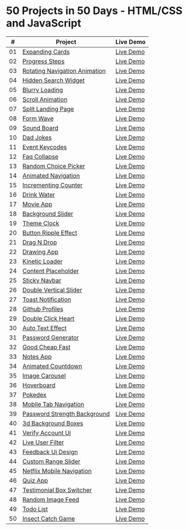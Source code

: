 # 50 Projects in 50 Days - HTML/CSS and JavaScript

|  #  | Project                                                                                                               | Live Demo                                                                         |
| :-: | --------------------------------------------------------------------------------------------------------------------- | --------------------------------------------------------------------------------- |
| 01  | [Expanding Cards](https://github.com/Aelbakouri/50Projects50Days/tree/main/day1-expanding-cards)                      | [Live Demo](https://50projects50days.com/projects/expanding-cards/)               |
| 02  | [Progress Steps](https://github.com/Aelbakouri/50Projects50Days/tree/main/day2-progress-steps)                        | [Live Demo](https://50projects50days.com/projects/progress-steps/)                |
| 03  | [Rotating Navigation Animation](https://github.com/Aelbakouri/50Projects50Days/tree/main/day3-rotating-nav-animation) | [Live Demo](https://50projects50days.com/projects/rotating-navigation-animation/) |
| 04  | [Hidden Search Widget](https://github.com/Aelbakouri/50Projects50Days/tree/main/day4-hidden-search)                   | [Live Demo](https://50projects50days.com/projects/hidden-search-widget/)          |
| 05  | [Blurry Loading](https://github.com/Aelbakouri/50Projects50Days/tree/main/day5-blurry-loading)                        | [Live Demo](https://50projects50days.com/projects/blurry-loading/)                |
| 06  | [Scroll Animation](https://github.com/Aelbakouri/50Projects50Days/tree/main/day6-scroll-animation)                    | [Live Demo](https://50projects50days.com/projects/scroll-animation/)              |
| 07  | [Split Landing Page](https://github.com/Aelbakouri/50Projects50Days/tree/main/day7-split-landing-page)                | [Live Demo](https://50projects50days.com/projects/split-landing-page/)            |
| 08  | [Form Wave](https://github.com/Aelbakouri/50Projects50Days/tree/main/day8-form-input-wave)                            | [Live Demo](https://50projects50days.com/projects/form-wave/)                     |
| 09  | [Sound Board](https://github.com/Aelbakouri/50Projects50Days/tree/main/day9-sound-board)                              | [Live Demo](https://50projects50days.com/projects/sound-board/)                   |
| 10  | [Dad Jokes](******************)                                                                                       | [Live Demo](https://50projects50days.com/projects/dad-jokes/)                     |
| 11  | [Event Keycodes](https://github.com/Aelbakouri/50Projects50Days/tree/main/10-dad-jokes)                               | [Live Demo](https://50projects50days.com/projects/event-keycodes/)                |
| 12  | [Faq Collapse](******************)                                                                                    | [Live Demo](https://50projects50days.com/projects/faq-collapse/)                  |
| 13  | [Random Choice Picker](******************)                                                                            | [Live Demo](https://50projects50days.com/projects/random-choice-picker/)          |
| 14  | [Animated Navigation](******************)                                                                             | [Live Demo](https://50projects50days.com/projects/animated-navigation/)           |
| 15  | [Incrementing Counter](******************)                                                                            | [Live Demo](https://50projects50days.com/projects/incrementing-counter/)          |
| 16  | [Drink Water](******************)                                                                                     | [Live Demo](https://50projects50days.com/projects/drink-water/)                   |
| 17  | [Movie App](******************)                                                                                       | [Live Demo](https://50projects50days.com/projects/movie-app/)                     |
| 18  | [Background Slider](******************)                                                                               | [Live Demo](https://50projects50days.com/projects/background-slider/)             |
| 19  | [Theme Clock](******************)                                                                                     | [Live Demo](https://50projects50days.com/projects/theme-clock/)                   |
| 20  | [Button Ripple Effect](https://githu)                                                                                 | [Live Demo](https://50projects50days.com/projects/button-ripple-effect/)          |
| 21  | [Drag N Drop](v******************)                                                                                    | [Live Demo](https://50projects50days.com/projects/drag-n-drop/)                   |
| 22  | [Drawing App](******************)                                                                                     | [Live Demo](https://50projects50days.com/projects/drawing-app/)                   |
| 23  | [Kinetic Loader](******************:/)                                                                                | [Live Demo](https://50projects50days.com/projects/kinetic-loader/)                |
| 24  | [Content Placeholder](******************)                                                                             | [Live Demo](https://50projects50days.com/projects/content-placeholder/)           |
| 25  | [Sticky Navbar](******************)                                                                                   | [Live Demo](https://50projects50days.com/projects/sticky-navbar/)                 |
| 26  | [Double Vertical Slider](******************.)                                                                         | [Live Demo](https://50projects50days.com/projects/double-vertical-slider/)        |
| 27  | [Toast Notification](******************)                                                                              | [Live Demo](https://50projects50days.com/projects/toast-notification/)            |
| 28  | [Github Profiles](******************)                                                                                 | [Live Demo](https://50projects50days.com/projects/github-profiles/)               |
| 29  | [Double Click Heart](******************)                                                                              | [Live Demo](https://50projects50days.com/projects/double-click-heart/)            |
| 30  | [Auto Text Effect](******************)                                                                                | [Live Demo](https://50projects50days.com/projects/auto-text-effect/)              |
| 31  | [Password Generator](******************)                                                                              | [Live Demo](https://50projects50days.com/projects/password-generator/)            |
| 32  | [Good Cheap Fast](******************)                                                                                 | [Live Demo](https://50projects50days.com/projects/good-cheap-fast/)               |
| 33  | [Notes App](******************)                                                                                       | [Live Demo](https://50projects50days.com/projects/notes-app/)                     |
| 34  | [Animated Countdown](******************)                                                                              | [Live Demo](https://50projects50days.com/projects/animated-countdown/)            |
| 35  | [Image Carousel](******************)                                                                                  | [Live Demo](https://50projects50days.com/projects/image-carousel/)                |
| 36  | [Hoverboard](******************)                                                                                      | [Live Demo](https://50projects50days.com/projects/hoverboard/)                    |
| 37  | [Pokedex](******************)                                                                                         | [Live Demo](https://50projects50days.com/projects/pokedex/)                       |
| 38  | [Mobile Tab Navigation](https://github)                                                                               | [Live Demo](https://50projects50days.com/projects/mobile-tab-navigation/)         |
| 39  | [Password Strength Background](https://github.com/br)                                                                 | [Live Demo](https://50projects50days.com/projects/password-strength-background/)  |
| 40  | [3d Background Boxes](******************)                                                                             | [Live Demo](https://50projects50days.com/projects/3d-background-boxes/)           |
| 41  | [Verify Account Ui](******************)                                                                               | [Live Demo](https://50projects50days.com/projects/verify-account-ui/)             |
| 42  | [Live User Filter](******************)                                                                                | [Live Demo](https://50projects50days.com/projects/live-user-filter/)              |
| 43  | [Feedback Ui Design](******************)                                                                              | [Live Demo](https://50projects50days.com/projects/feedback-ui-design/)            |
| 44  | [Custom Range Slider](******************)                                                                             | [Live Demo](https://50projects50days.com/projects/custom-range-slider/)           |
| 45  | [Netflix Mobile Navigation](******************)                                                                       | [Live Demo](https://50projects50days.com/projects/netflix-mobile-navigation/)     |
| 46  | [Quiz App](******************)                                                                                        | [Live Demo](https://50projects50days.com/projects/quiz-app/)                      |
| 47  | [Testimonial Box Switcher](https://github.co)                                                                         | [Live Demo](https://50projects50days.com/projects/testimonial-box-switcher/)      |
| 48  | [Random Image Feed](https://github.)                                                                                  | [Live Demo](https://50projects50days.com/projects/random-image-feed/)             |
| 49  | [Todo List](******************)                                                                                       | [Live Demo](https://50projects50days.com/projects/todo-list/)                     |
| 50  | [Insect Catch Game](https://gi)                                                                                       | [Live Demo](https://50projects50days.com/projects/insect-catch-game/)             |

